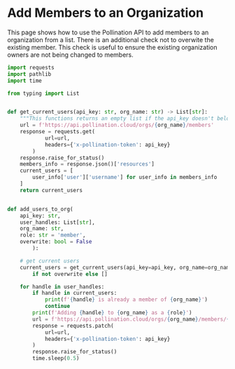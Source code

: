 # Add Members to an Organization

This page shows how to use the Pollination API to add members to an organization from a list. There is an additional check not to overwite the existing member. This check is useful to ensure the existing organization owners are not being changed to members.

```python
import requests
import pathlib
import time

from typing import List


def get_current_users(api_key: str, org_name: str) -> List[str]:
    """This functions returns an empty list if the api_key doesn't belong to an organization owner."""
    url = f'https://api.pollination.cloud/orgs/{org_name}/members'
    response = requests.get(
            url=url,
            headers={'x-pollination-token': api_key}
        )
    response.raise_for_status()
    members_info = response.json()['resources']
    current_users = [
        user_info['user']['username'] for user_info in members_info
    ]
    return current_users


def add_users_to_org(
    api_key: str,
    user_handles: List[str],
    org_name: str,
    role: str = 'member',
    overwrite: bool = False
        ):

    # get current users
    current_users = get_current_users(api_key=api_key, org_name=org_name) \
        if not overwrite else []

    for handle in user_handles:
        if handle in current_users:
            print(f'{handle} is already a member of {org_name}')
            continue
        print(f'Adding {handle} to {org_name} as a {role}')
        url = f'https://api.pollination.cloud/orgs/{org_name}/members/{handle}/{role}'
        response = requests.patch(
            url=url,
            headers={'x-pollination-token': api_key}
        )
        response.raise_for_status()
        time.sleep(0.5)
        
```
